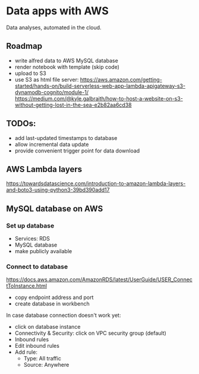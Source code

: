 # Data apps with AWS

Data analyses, automated in the cloud.

## Roadmap

- write alfred data to AWS MySQL database
- render notebook with template (skip code)
- upload to S3
- use S3 as html file server:
https://aws.amazon.com/getting-started/hands-on/build-serverless-web-app-lambda-apigateway-s3-dynamodb-cognito/module-1/
https://medium.com/@kyle.galbraith/how-to-host-a-website-on-s3-without-getting-lost-in-the-sea-e2b82aa6cd38


## TODOs:

- add last-updated timestamps to database
- allow incremental data update
- provide convenient trigger point for data download


## AWS Lambda layers

https://towardsdatascience.com/introduction-to-amazon-lambda-layers-and-boto3-using-python3-39bd390add17


## MySQL database on AWS

### Set up database

- Services: RDS
- MySQL database
- make publicly available

### Connect to database

https://docs.aws.amazon.com/AmazonRDS/latest/UserGuide/USER_ConnectToInstance.html

- copy endpoint address and port
- create database in workbench

In case database connection doesn't work yet:

- click on database instance
- Connectivity & Security: click on VPC security group (default)
- Inbound rules
- Edit inbound rules
- Add rule: 
	- Type: All traffic
	- Source: Anywhere
